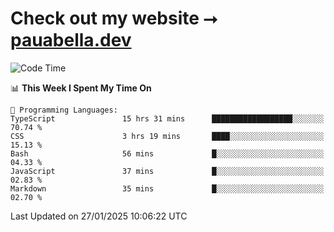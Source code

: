 # Check out my website ⭢ [pauabella.dev](https://pauabella.dev)

<!--START_SECTION:waka-->
![Code Time](http://img.shields.io/badge/Code%20Time-4%2C025%20hrs%2026%20mins-blue)

📊 **This Week I Spent My Time On** 

```text
💬 Programming Languages: 
TypeScript               15 hrs 31 mins      ██████████████████░░░░░░░   70.74 % 
CSS                      3 hrs 19 mins       ████░░░░░░░░░░░░░░░░░░░░░   15.13 % 
Bash                     56 mins             █░░░░░░░░░░░░░░░░░░░░░░░░   04.33 % 
JavaScript               37 mins             █░░░░░░░░░░░░░░░░░░░░░░░░   02.83 % 
Markdown                 35 mins             █░░░░░░░░░░░░░░░░░░░░░░░░   02.70 % 
```


 Last Updated on 27/01/2025 10:06:22 UTC
<!--END_SECTION:waka-->
